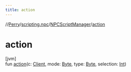 ```yaml
---
title: action
---
```

//[Perry](../../../index.html)/[scripting.npc](../index.html)/[NPCScriptManager](index.html)/[action](action.html)



# action



[jvm]\
fun [action](action.html)(c: [Client](../../client/-client/index.html), mode: [Byte](https://kotlinlang.org/api/latest/jvm/stdlib/kotlin/-byte/index.html), type: [Byte](https://kotlinlang.org/api/latest/jvm/stdlib/kotlin/-byte/index.html), selection: [Int](https://kotlinlang.org/api/latest/jvm/stdlib/kotlin/-int/index.html))




